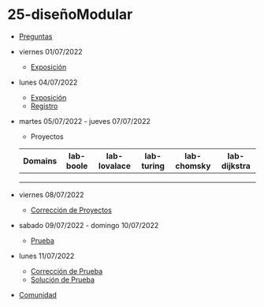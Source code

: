 # 25-diseñoModular

- [Preguntas](https://escuela.it/master-programacion-diseno-software)
- viernes 01/07/2022
  - [Exposición](https://escuela.it/master-programacion-diseno-software)
- lunes 04/07/2022
  - [Exposición](https://escuela.it/master-programacion-diseno-software)
  - [Registro](https://forms.gle/5TM2Ucy1ton9GhZRA)
- martes 05/07/2022 - jueves 07/07/2022
  - Proyectos
  
  |Domains|lab-boole|lab-lovalace|lab-turing|lab-chomsky|lab-dijkstra|
  |-------|---------|------------|----------|-----------|--------------|
  |       |         |            |          |           |              |
  |       |         |            |          |           |              |
  |       |         |            |          |           |              |
- viernes 08/07/2022
  - [Corrección de Proyectos](https://escuela.it/master-programacion-diseno-software)
- sabado 09/07/2022 - domingo 10/07/2022
  - [Prueba](https://forms.gle/oDxtZxsjYMQfi7k37)
- lunes 11/07/2022
  - [Corrección de Prueba](https://escuela.it/master-programacion-diseno-software)
  - [Solución de Prueba](https://docs.google.com/spreadsheets/d/1Uwtqa5VdD5wK2X7eLgkS6_th16aPnsW8pa5Ft2TyLPo/edit#gid=0)
- [Comunidad](https://app.slack.com/client/T02S3KYD464/C02U94T5Y81)
